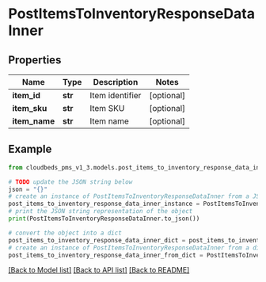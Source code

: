 # PostItemsToInventoryResponseDataInner


## Properties

Name | Type | Description | Notes
------------ | ------------- | ------------- | -------------
**item_id** | **str** | Item identifier | [optional] 
**item_sku** | **str** |  Item SKU | [optional] 
**item_name** | **str** | Item name | [optional] 

## Example

```python
from cloudbeds_pms_v1_3.models.post_items_to_inventory_response_data_inner import PostItemsToInventoryResponseDataInner

# TODO update the JSON string below
json = "{}"
# create an instance of PostItemsToInventoryResponseDataInner from a JSON string
post_items_to_inventory_response_data_inner_instance = PostItemsToInventoryResponseDataInner.from_json(json)
# print the JSON string representation of the object
print(PostItemsToInventoryResponseDataInner.to_json())

# convert the object into a dict
post_items_to_inventory_response_data_inner_dict = post_items_to_inventory_response_data_inner_instance.to_dict()
# create an instance of PostItemsToInventoryResponseDataInner from a dict
post_items_to_inventory_response_data_inner_from_dict = PostItemsToInventoryResponseDataInner.from_dict(post_items_to_inventory_response_data_inner_dict)
```
[[Back to Model list]](../README.md#documentation-for-models) [[Back to API list]](../README.md#documentation-for-api-endpoints) [[Back to README]](../README.md)


